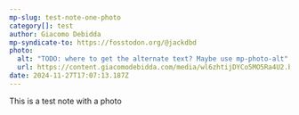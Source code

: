 ```yaml
---
mp-slug: test-note-one-photo
category[]: test
author: Giacomo Debidda
mp-syndicate-to: https://fosstodon.org/@jackdbd
photo:
  alt: "TODO: where to get the alternate text? Maybe use mp-photo-alt"
  url: https://content.giacomodebidda.com/media/wl6zhtijDYCo5MO5Ra4U2.bin
date: 2024-11-27T17:07:13.187Z
---
```


This is a test note with a photo